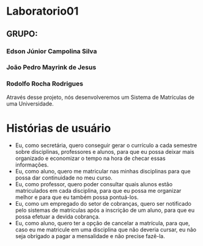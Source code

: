 # Laboratorio01

## GRUPO:
### Edson Júnior Campolina Silva
### João Pedro Mayrink de Jesus
### Rodolfo Rocha Rodrigues

Através desse projeto, nós desenvolveremos um Sistema de Matrículas de uma Universidade.

# Histórias de usuário

- Eu, como secretária, quero conseguir gerar o currículo a cada semestre sobre disciplinas, professores e alunos, para que eu possa deixar mais organizado e economizar o tempo na hora de checar essas informações.
- Eu, como aluno, quero me matricular nas minhas disciplinas para que possa dar continuidade no meu curso.
- Eu, como professor, quero poder consultar quais alunos estão matriculados em cada disciplina, para que eu possa me organizar melhor e para que eu também possa pontuá-los.
- Eu, como um empregado do setor de cobranças, quero ser notificado pelo sistemas de matrículas após a inscrição de um aluno, para que eu possa efetuar a devida cobrança.
- Eu, como aluno, quero ter a opção de cancelar a matrícula, para que, caso eu me matricule em uma disciplina que não deveria cursar, eu não seja obrigado a pagar a mensalidade e não precise fazê-la.


